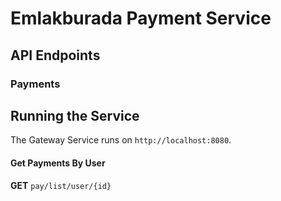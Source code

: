 # Emlakburada Payment Service

## API Endpoints

### Payments

## Running the Service

The Gateway Service runs on `http://localhost:8080`.

#### Get Payments By User
**GET** `pay/list/user/{id}`
